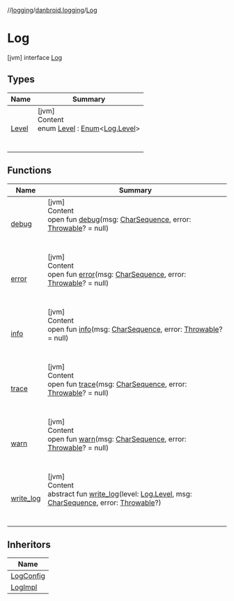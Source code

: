 //[logging](../../../index.md)/[danbroid.logging](../index.md)/[Log](index.md)



# Log  
 [jvm] interface [Log](index.md)   


## Types  
  
|  Name |  Summary | 
|---|---|
| <a name="danbroid.logging/Log.Level///PointingToDeclaration/"></a>[Level](-level/index.md)| <a name="danbroid.logging/Log.Level///PointingToDeclaration/"></a>[jvm]  <br>Content  <br>enum [Level](-level/index.md) : [Enum](https://kotlinlang.org/api/latest/jvm/stdlib/kotlin/-enum/index.html)<[Log.Level](-level/index.md)>   <br><br><br>|


## Functions  
  
|  Name |  Summary | 
|---|---|
| <a name="danbroid.logging/Log/debug/#kotlin.CharSequence#kotlin.Throwable?/PointingToDeclaration/"></a>[debug](debug.md)| <a name="danbroid.logging/Log/debug/#kotlin.CharSequence#kotlin.Throwable?/PointingToDeclaration/"></a>[jvm]  <br>Content  <br>open fun [debug](debug.md)(msg: [CharSequence](https://kotlinlang.org/api/latest/jvm/stdlib/kotlin/-char-sequence/index.html), error: [Throwable](https://kotlinlang.org/api/latest/jvm/stdlib/kotlin/-throwable/index.html)? = null)  <br><br><br>|
| <a name="danbroid.logging/Log/error/#kotlin.CharSequence#kotlin.Throwable?/PointingToDeclaration/"></a>[error](error.md)| <a name="danbroid.logging/Log/error/#kotlin.CharSequence#kotlin.Throwable?/PointingToDeclaration/"></a>[jvm]  <br>Content  <br>open fun [error](error.md)(msg: [CharSequence](https://kotlinlang.org/api/latest/jvm/stdlib/kotlin/-char-sequence/index.html), error: [Throwable](https://kotlinlang.org/api/latest/jvm/stdlib/kotlin/-throwable/index.html)? = null)  <br><br><br>|
| <a name="danbroid.logging/Log/info/#kotlin.CharSequence#kotlin.Throwable?/PointingToDeclaration/"></a>[info](info.md)| <a name="danbroid.logging/Log/info/#kotlin.CharSequence#kotlin.Throwable?/PointingToDeclaration/"></a>[jvm]  <br>Content  <br>open fun [info](info.md)(msg: [CharSequence](https://kotlinlang.org/api/latest/jvm/stdlib/kotlin/-char-sequence/index.html), error: [Throwable](https://kotlinlang.org/api/latest/jvm/stdlib/kotlin/-throwable/index.html)? = null)  <br><br><br>|
| <a name="danbroid.logging/Log/trace/#kotlin.CharSequence#kotlin.Throwable?/PointingToDeclaration/"></a>[trace](trace.md)| <a name="danbroid.logging/Log/trace/#kotlin.CharSequence#kotlin.Throwable?/PointingToDeclaration/"></a>[jvm]  <br>Content  <br>open fun [trace](trace.md)(msg: [CharSequence](https://kotlinlang.org/api/latest/jvm/stdlib/kotlin/-char-sequence/index.html), error: [Throwable](https://kotlinlang.org/api/latest/jvm/stdlib/kotlin/-throwable/index.html)? = null)  <br><br><br>|
| <a name="danbroid.logging/Log/warn/#kotlin.CharSequence#kotlin.Throwable?/PointingToDeclaration/"></a>[warn](warn.md)| <a name="danbroid.logging/Log/warn/#kotlin.CharSequence#kotlin.Throwable?/PointingToDeclaration/"></a>[jvm]  <br>Content  <br>open fun [warn](warn.md)(msg: [CharSequence](https://kotlinlang.org/api/latest/jvm/stdlib/kotlin/-char-sequence/index.html), error: [Throwable](https://kotlinlang.org/api/latest/jvm/stdlib/kotlin/-throwable/index.html)? = null)  <br><br><br>|
| <a name="danbroid.logging/Log/write_log/#danbroid.logging.Log.Level#kotlin.CharSequence#kotlin.Throwable?/PointingToDeclaration/"></a>[write_log](write_log.md)| <a name="danbroid.logging/Log/write_log/#danbroid.logging.Log.Level#kotlin.CharSequence#kotlin.Throwable?/PointingToDeclaration/"></a>[jvm]  <br>Content  <br>abstract fun [write_log](write_log.md)(level: [Log.Level](-level/index.md), msg: [CharSequence](https://kotlinlang.org/api/latest/jvm/stdlib/kotlin/-char-sequence/index.html), error: [Throwable](https://kotlinlang.org/api/latest/jvm/stdlib/kotlin/-throwable/index.html)?)  <br><br><br>|


## Inheritors  
  
|  Name | 
|---|
| <a name="danbroid.logging/LogConfig.NullLog///PointingToDeclaration/"></a>[LogConfig](../-log-config/-null-log/index.md)|
| <a name="danbroid.logging/LogImpl///PointingToDeclaration/"></a>[LogImpl](../-log-impl/index.md)|


